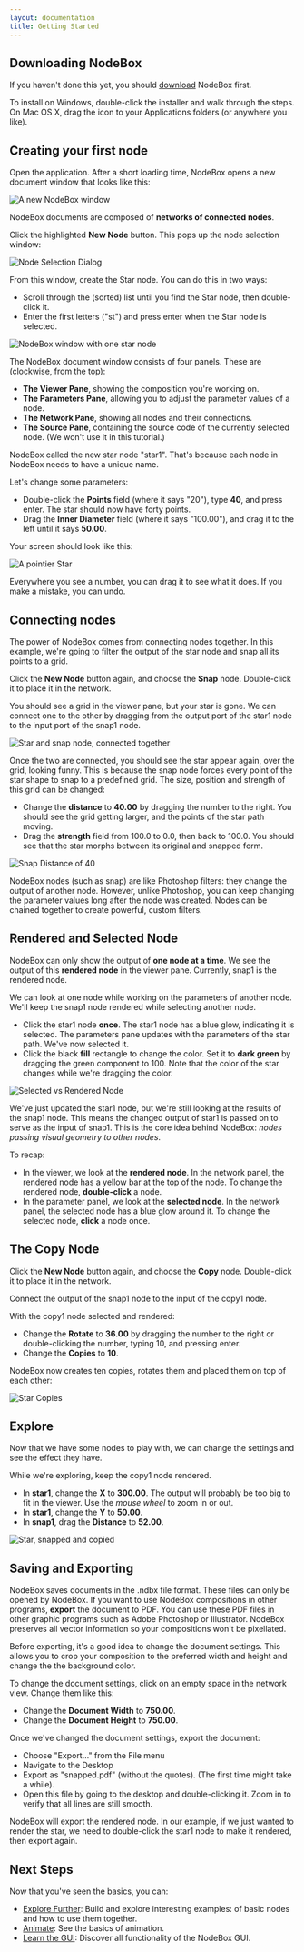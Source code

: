 ```yaml
---
layout: documentation
title: Getting Started
---
```

Downloading NodeBox
-------------------
If you haven't done this yet, you should [download](/download/) NodeBox first.

To install on Windows, double-click the installer and walk through the steps. On Mac OS X, drag the icon to your Applications folders (or anywhere you like).

Creating your first node
------------------------
Open the application. After a short loading time, NodeBox opens a new document window that looks like this:

![A new NodeBox window](/media/img/tutorial/start-new-window.png)

NodeBox documents are composed of **networks of connected nodes**.

Click the highlighted **New Node** button. This pops up the node selection window:

![Node Selection Dialog](/media/img/tutorial/start-node-selection-dialog.png)

From this window, create the Star node. You can do this in two ways:

* Scroll through the (sorted) list until you find the Star node, then double-click it.
* Enter the first letters ("st") and press enter when the Star node is selected.

![NodeBox window with one star node](/media/img/tutorial/start-star-node.png)


The NodeBox document window consists of four panels. These are (clockwise, from the top):

* **The Viewer Pane**, showing the composition you're working on.
* **The Parameters Pane**, allowing you to adjust the parameter values of a node.
* **The Network Pane**, showing all nodes and their connections.
* **The Source Pane**, containing the source code of the currently selected node. (We won't use it in this tutorial.)

NodeBox called the new star node "star1". That's because each node in NodeBox needs to have a unique name.

Let's change some parameters:

* Double-click the **Points** field (where it says "20"), type **40**, and press enter. The star should now have forty points.
* Drag the **Inner Diameter** field (where it says "100.00"), and drag it to the left until it says **50.00**.

Your screen should look like this:

![A pointier Star](/media/img/tutorial/start-pointy-star.png)

Everywhere you see a number, you can drag it to see what it does. If you make a mistake, you can undo.

Connecting nodes
----------------
The power of NodeBox comes from connecting nodes together. In this example, we're going to filter the output of the star node and snap all its points to a grid.

Click the **New Node** button again, and choose the **Snap** node. Double-click it to place it in the network.

You should see a grid in the viewer pane, but your star is gone. We can connect one to the other by dragging from the output port of the star1 node to the input port of the snap1 node.

![Star and snap node, connected together](/media/img/tutorial/start-star-snap-connected.png)

Once the two are connected, you should see the star appear again, over the grid, looking funny. This is because the snap node forces every point of the star shape to snap to a predefined grid. The size, position and strength of this grid can be changed:

* Change the **distance** to **40.00** by dragging the number to the right. You should see the grid getting larger, and the points of the star path moving.
* Drag the **strength** field from 100.0 to 0.0, then back to 100.0. You should see that the star morphs between its original and snapped form.

![Snap Distance of 40](/media/img/tutorial/start-snap-40.png)

NodeBox nodes (such as snap) are like Photoshop filters: they change the output of another node. However, unlike Photoshop, you can keep changing the parameter values long after the node was created. Nodes can be chained together to create powerful, custom filters.

Rendered and Selected Node
--------------------------
NodeBox can only show the output of **one node at a time**. We see the output of this **rendered node** in the viewer pane. Currently, snap1 is the rendered node.

We can look at one node while working on the parameters of another node. We'll keep the snap1 node rendered while selecting another node.

* Click the star1 node **once**. The star1 node has a blue glow, indicating it is selected. The parameters pane updates with the parameters of the star path. We've now selected it.
* Click the black **fill** rectangle to change the color. Set it to **dark green** by dragging the green component to 100. Note that the color of the star changes while we're dragging the color.

![Selected vs Rendered Node](/media/img/tutorial/start-selected-vs-rendered.png)

We've just updated the star1 node, but we're still looking at the results of the snap1 node. This means the changed output of star1 is passed on to serve as the input of snap1. This is the core idea behind NodeBox: *nodes passing visual geometry to other nodes*.

To recap:

* In the viewer, we look at the **rendered node**. In the network panel, the rendered node has a yellow bar at the top of the node. To change the rendered node, **double-click** a node.
* In the parameter panel, we look at the **selected node**. In the network panel, the selected node has a blue glow around it. To change the selected node, **click** a node once.

The Copy Node
-------------
Click the **New Node** button again, and choose the **Copy** node. Double-click it to place it in the network.

Connect the output of the snap1 node to the input of the copy1 node.

With the copy1 node selected and rendered:

* Change the **Rotate** to **36.00** by dragging the number to the right or double-clicking the number, typing 10, and pressing enter.
* Change the **Copies** to **10**.

NodeBox now creates ten copies, rotates them and placed them on top of each other:

![Star Copies](/media/img/tutorial/start-star-snap-copy.png)

Explore
-------

Now that we have some nodes to play with, we can change the settings and see the effect they have.

While we're exploring, keep the copy1 node rendered.

* In **star1**, change the **X** to **300.00**. The output will probably be too big to fit in the viewer. Use the *mouse wheel* to zoom in or out.
* In **star1**, change the **Y** to **50.00**.
* In **snap1**, drag the **Distance** to **52.00**.

![Star, snapped and copied](/media/img/tutorial/start-explored.png)

Saving and Exporting
--------------------
NodeBox saves documents in the .ndbx file format. These files can only be opened by NodeBox. If you want to use NodeBox compositions in other programs, **export** the document to PDF. You can use these PDF files in other graphic programs such as Adobe Photoshop or Illustrator. NodeBox preserves all vector information so your compositions won't be pixellated.

Before exporting, it's a good idea to change the document settings. This allows you to crop your composition to the preferred width and height and change the the background color.

To change the document settings, click on an empty space in the network view. Change them like this:

* Change the **Document Width** to **750.00**.
* Change the **Document Height** to **750.00**.

Once we've changed the document settings, export the document:

* Choose "Export..." from the File menu
* Navigate to the Desktop
* Export as "snapped.pdf" (without the quotes).
  (The first time might take a while). 
* Open this file by going to the desktop and double-clicking it. Zoom in to verify that all lines are still smooth.

NodeBox will export the rendered node. In our example, if we just wanted to render the star, we need to double-click the star1 node to make it rendered, then export again.

Next Steps
----------
Now that you've seen the basics, you can:

* [Explore Further](exploring.html): Build and explore interesting examples:  of basic nodes and how to use them together.
* [Animate](animation.html): See the basics of animation.
* [Learn the GUI](../using/gui.html): Discover all functionality of the NodeBox GUI.

